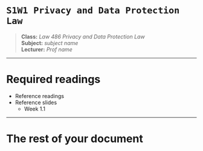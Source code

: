 # `S1W1 Privacy and Data Protection Law`

> **Class:** *Law 486 Privacy and Data Protection Law*  
> **Subject:** *subject name*  
> **Lecturer:** *Prof name*  

---

# Required readings

* Reference readings
* Reference slides 
    * Week 1.1 

---

# The rest of your document
